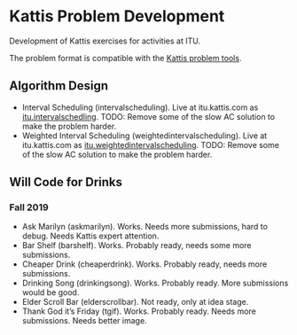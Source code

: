 Kattis Problem Development
==========================

Development of Kattis exercises for activities at ITU.

The problem format is compatible with the [Kattis problem tools](https://github.com/Kattis/problemtools).

Algorithm Design
----------------

* Interval Scheduling (intervalscheduling). 
Live at itu.kattis.com as [itu.intervalschedling](https://itu.kattis.com/problems/itu.intervalscheduling).
TODO: Remove some of the slow AC solution to make the problem harder. 
* Weighted Interval Scheduling (weightedintervalscheduling).
 Live at itu.kattis.com as [itu.weightedintervalscheduling](https://itu.kattis.com/problems/itu.weightedintervalscheduling).
TODO: Remove some of the slow AC solution to make the problem harder. 

Will Code for Drinks
--------------------

### Fall 2019

* Ask Marilyn (askmarilyn). Works. Needs more submissions, hard to debug. Needs Kattis expert attention.
* Bar Shelf (barshelf). Works. Probably ready, needs some more submissions.
* Cheaper Drink (cheaperdrink). Works. Probably ready, needs more submissions.
* Drinking Song (drinkingsong). Works. Probably ready. More submissions would be good.
* Elder Scroll Bar (elderscrollbar). Not ready, only at idea stage.
* Thank God it’s Friday (tgif). Works. Probably ready. Needs more submissions. Needs better image.
